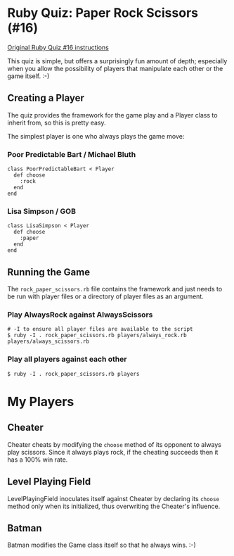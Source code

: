 Ruby Quiz: Paper Rock Scissors (#16)
====================================

[Original Ruby Quiz #16 instructions](http://www.rubyquiz.com/quiz16.html)

This quiz is simple, but offers a surprisingly fun amount of depth; especially
when you allow the possibility of players that manipulate each other or the game
itself. :-)

Creating a Player
-----------------

The quiz provides the framework for the game play and a Player class to inherit
from, so this is pretty easy.

The simplest player is one who always plays the game move:

### Poor Predictable Bart / Michael Bluth

    class PoorPredictableBart < Player
      def choose
        :rock
      end
    end

### Lisa Simpson / GOB

    class LisaSimpson < Player
      def choose
        :paper
      end
    end

Running the Game
----------------

The `rock_paper_scissors.rb` file contains the framework and just needs to be
run with player files or a directory of player files as an argument.

### Play AlwaysRock against AlwaysScissors

    # -I to ensure all player files are available to the script
    $ ruby -I . rock_paper_scissors.rb players/always_rock.rb players/always_scissors.rb

### Play all players against each other

    $ ruby -I . rock_paper_scissors.rb players

My Players
==========

Cheater
-------

Cheater cheats by modifying the `choose` method of its opponent to always play
scissors. Since it always plays rock, if the cheating succeeds then it has a
100% win rate.

Level Playing Field
-------------------

LevelPlayingField inoculates itself against Cheater by declaring its `choose`
method only when its initialized, thus overwriting the Cheater's influence.

Batman
------

Batman modifies the Game class itself so that he always wins. :-)
